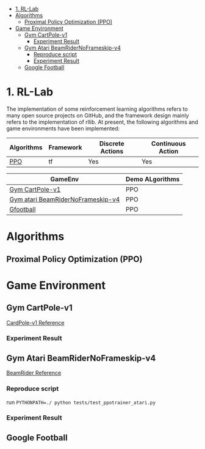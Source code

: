 <!--
 * @Author: hanyu
 * @Date: 2022-07-26 18:09:27
 * @LastEditTime: 2022-08-26 11:01:14
 * @LastEditors: hanyu
 * @Description: read me
 * @FilePath: /RL_Lab/README.md
-->
- [1. RL-Lab](#1-rl-lab)
- [Algorithms](#algorithms)
  - [Proximal Policy Optimization (PPO)](#proximal-policy-optimization-ppo)
- [Game Environment](#game-environment)
  - [Gym CartPole-v1](#gym-cartpole-v1)
    - [Experiment Result](#experiment-result)
  - [Gym Atari BeamRiderNoFrameskip-v4](#gym-atari-beamridernoframeskip-v4)
    - [Reproduce script](#reproduce-script)
    - [Experiment Result](#experiment-result-1)
  - [Google Football](#google-football)

# 1. RL-Lab
The implementation of some reinforcement learning algorithms refers to many open source projects on GitHub, and the framework design mainly refers to the implementation of rllib.
At present, the following algorithms and game environments have been implemented:

| Algorithms                               | Framework | Discrete Actions | Continuous Action |
| ---------------------------------------- | --------- | ---------------- | ----------------- |
| [PPO](#proximal-policy-optimization-ppo) | tf        | Yes              | Yes               |

| GameEnv                                                                 | Demo ALgorithms |
| ----------------------------------------------------------------------- | --------------- |
| [Gym CartPole-v1](#gym-cartpole-v1)                                     | PPO             |
| [Gym atari BeamRiderNoFrameskip-v4](#gym-atari-beamridernoframeskip-v4) | PPO             |
| [Gfootball](#google-football)                                           | PPO             |


# Algorithms
## Proximal Policy Optimization (PPO)

# Game Environment
## Gym CartPole-v1
[CardPole-v1 Reference](https://github.com/openai/gym/blob/master/gym/envs/classic_control/cartpole.py)
### Experiment Result

## Gym Atari BeamRiderNoFrameskip-v4
[BeamRider Reference](https://github.com/openai/atari-py)
### Reproduce script
run `PYTHONPATH=./ python tests/test_ppotrainer_atari.py`
### Experiment Result


## Google Football

